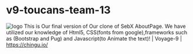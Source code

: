 # v9-toucans-team-13
![logo](https://sebgroup.com/ImageVault/publishedmedia/wjvad91dztzlbmum195o/logo_sebx.png)
This is Our final version of Our clone of SebX AboutPage. We have utilized our knowledge of Html5, CSS(fonts from google),frameworks such as (Bootstrap and Pug) and Javascript(to Animate the text)!   | Voyage-9 | https://chingu.io/
